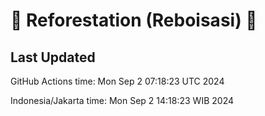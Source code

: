 
# 🌳 Reforestation (Reboisasi) 🌲

## Last Updated

GitHub Actions time: Mon Sep  2 07:18:23 UTC 2024

Indonesia/Jakarta time: Mon Sep  2 14:18:23 WIB 2024

